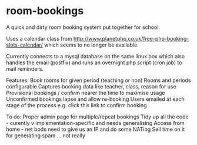 # room-bookings

A quick and dirty room booking system put together for school.

Uses a calendar class from http://www.planetphp.co.uk/free-php-booking-slots-calendar/ which seems to no longer be available.

Currently connects to a mysql database on the same linux box which also handles the email (postfix) and runs an overnight php script (cron job) to mail reminders.

Features:
Book rooms for given period (teaching or non)
Rooms and periods configurable
Captures booking data like teacher, class, reason for use
Provisional bookings / confirm nearer the time to maximise usage
Unconfirmed bookings lapse and allow re-booking Users emailed at each stage of the process e.g. click this link to confirm booking

To do:
Proper admin page for multiple/repeat bookings
Tidy up all the code - curently v implementation-specific and needs generalising
Access from home - net bods need to give us an IP and do some NATing
Sell time on it for generating spam ... not really
